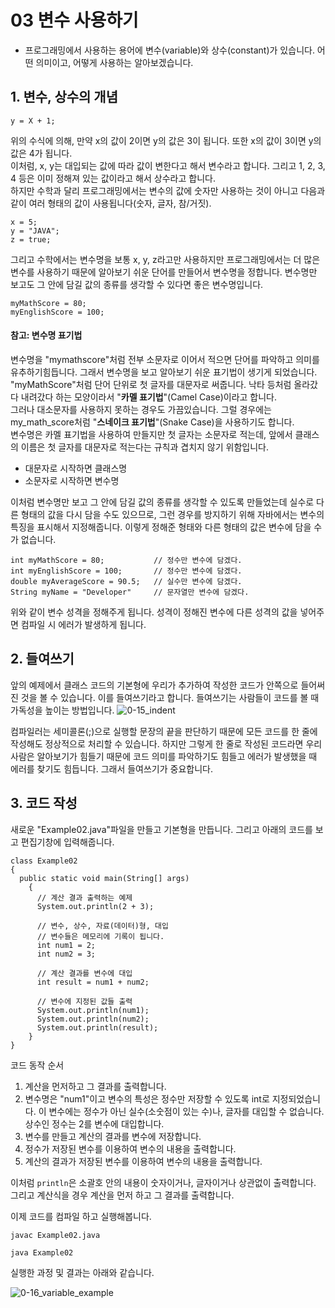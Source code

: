 # 03 변수 사용하기 
- 프로그래밍에서 사용하는 용어에 변수(variable)와 상수(constant)가 있습니다. 어떤 의미이고, 어떻게 사용하는 알아보겠습니다.
## 1. 변수, 상수의 개념 
```
y = X + 1;
```
위의 수식에 의해, 만약 x의 값이 2이면 y의 값은 3이 됩니다. 또한 x의 값이 3이면 y의 값은 4가 됩니다.\
이처럼, x, y는 대입되는 값에 따라 값이 변한다고 해서 변수라고 합니다. 그리고 1, 2, 3, 4 등은 이미 정해져 있는 값이라고 해서 상수라고 합니다.\
하지만 수학과 달리 프로그래밍에서는 변수의 값에 숫자만 사용하는 것이 아니고 다음과 같이 여러 형태의 값이 사용됩니다(숫자, 글자, 참/거짓).
```
x = 5;
y = "JAVA";
z = true;
```
그리고 수학에서는 변수명을 보통 x, y, z라고만 사용하지만 프로그래밍에서는 더 많은 변수를 사용하기 때문에 알아보기 쉬운 단어를 만들어서 변수명을 정합니다. 변수명만 보고도 그 안에 담길 값의 종류를 생각할 수 있다면 좋은 변수명입니다.
```
myMathScore = 80;
myEnglishScore = 100;
```
#### 참고: 변수명 표기법 
변수명을 "mymathscore"처럼 전부 소문자로 이어서 적으면 단어를 파악하고 의미를 유추하기힘듭니다. 그래서 변수명을 보고 알아보기 쉬운 표기법이 생기게 되었습니다.\
"myMathScore"처럼 단어 단위로 첫 글자를 대문자로 써줍니다. 낙타 등처럼 올라갔다 내려갔다 하는 모양이라서 "**카멜 표기법**"(Camel Case)이라고 합니다.\
그러나 대소문자를 사용하지 못하는 경우도 가끔있습니다. 그럴 경우에는 my_math_score처럼 "**스네이크 표기법**"(Snake Case)을 사용하기도 합니다.\
변수명은 카멜 표기법을 사용하여 만들지만 첫 글자는 소문자로 적는데, 앞에서 클래스의 이름은 첫 글자를 대문자로 적는다는 규칙과 겹치지 않기 위함입니다. 
  - 대문자로 시작하면 클래스명
  - 소문자로 시작하면 변수명

이처럼 변수명만 보고 그 안에 담길 값의 종류를 생각할 수 있도록 만들었는데 실수로 다른 형태의 값을 다시 담을 수도 있으므로, 그런 경우를 방지하기 위해 자바에서는 변수의 특징을 표시해서 지정해줍니다. 이렇게 정해준 형태와 다른 형태의 값은 변수에 담을 수가 없습니다. 
```
int myMathScore = 80;           // 정수만 변수에 담겠다.
int myEnglishScore = 100;       // 정수만 변수에 담겠다.
double myAverageScore = 90.5;   // 실수만 변수에 담겠다.
String myName = "Developer"     // 문자열만 변수에 담겠다.
```
위와 같이 변수 성격을 정해주게 됩니다. 성격이 정해진 변수에 다른 성격의 값을 넣어주면 컴파일 시 에러가 발생하게 됩니다.
## 2. 들여쓰기
앞의 예제에서 클래스 코드의 기본형에 우리가 추가하여 작성한 코드가 안쪽으로 들어써진 것을 볼 수 있습니다. 이를 들여쓰기라고 합니다. 들여쓰기는 사람들이 코드를 볼 때 가독성을 높이는 방법입니다.
![0-15_indent](https://github.com/Ki-Sung/must_have_JAVA/assets/80456601/7ccaacce-27b7-43a0-ac7b-4b3215f46d38)

컴파일러는 세미콜론(;)으로 실행할 문장의 끝을 판단하기 때문에 모든 코드를 한 줄에 작성해도 정상적으로 처리할 수 있습니다. 하지만 그렇게 한 줄로 작성된 코드라면 우리 사람은 알아보기가 힘들기 때문에 코드 의미를 파악하기도 힘들고 에러가 발생했을 때 에러를 찾기도 힘듭니다. 그래서 들여쓰기가 중요합니다. 

## 3. 코드 작성 
새로운 "Example02.java"파일을 만들고 기본형을 만듭니다. 그리고 아래의 코드를 보고 편집기창에 입력해줍니다.
```
class Example02
{
  public static void main(String[] args)
    {
      // 계산 결과 출력하는 예제 
      System.out.println(2 + 3);

      // 변수, 상수, 자료(데이터)형, 대입 
      // 변수들은 메모리에 기록이 됩니다. 
      int num1 = 2;
      int num2 = 3;

      // 계산 결과를 변수에 대입
      int result = num1 + num2;

      // 변수에 지정된 값들 출력 
      System.out.println(num1);
      System.out.println(num2);
      System.out.println(result);
    }
}
```
코드 동작 순서 
  1) 계산을 먼저하고 그 결과를 출력합니다.
  2) 변수명은 "num1"이고 변수의 특성은 정수만 저장할 수 있도록 int로 지정되었습니다. 이 변수에는 정수가 아닌 실수(소숫점이 있는 수)나, 글자를 대입할 수 없습니다. 상수인 정수는 2를 변수에 대입합니다.
  3) 변수를 만들고 계산의 결과를 변수에 저장합니다.
  4) 정수가 저장된 변수를 이용하여 변수의 내용을 출력합니다.
  5) 계산의 결과가 저장된 변수를 이용하여 변수의 내용을 출력합니다.

이처럼 `println`은 소괄호 안의 내용이 숫자이거나, 글자이거나 상관없이 출력합니다. 그리고 계산식을 경우 계산을 먼저 하고 그 결과를 출력합니다. 

이제 코드를 컴파일 하고 실행해봅니다. 

```
javac Example02.java
```

```
java Example02
```

실행한 과정 및 결과는 아래와 같습니다.

![0-16_variable_example](https://github.com/Ki-Sung/must_have_JAVA/assets/80456601/9754ec93-0037-4240-96de-eb54665103af)
